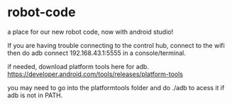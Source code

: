 # robot-code
a place for our new robot code, now with android studio!

If you are having trouble connecting to the control hub, connect to the wifi then do adb connect 192.168.43.1:5555 in a console/terminal.

if needed, download platform tools here for adb. https://developer.android.com/tools/releases/platform-tools

you may need to go into the platformtools folder and do ./adb to acess it if adb is not in PATH.

